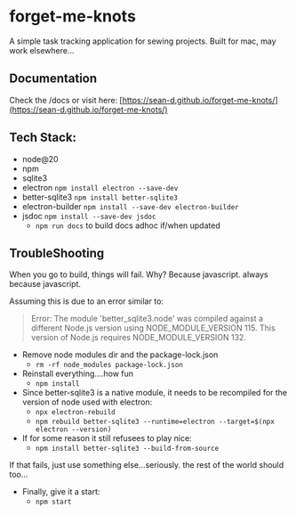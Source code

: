 # forget-me-knots

A simple task tracking application for sewing projects. Built for mac, may work elsewhere...

## Documentation
Check the /docs or visit here: [https://sean-d.github.io/forget-me-knots/](https://sean-d.github.io/forget-me-knots/)


## Tech Stack:
* node@20
* npm
* sqlite3
* electron ```npm install electron --save-dev```
* better-sqlite3 ```npm install better-sqlite3```
* electron-builder ```npm install --save-dev electron-builder```
* jsdoc ```npm install --save-dev jsdoc```
  * ```npm run docs``` to build docs adhoc if/when updated

## TroubleShooting

When you go to build, things will fail. Why? Because javascript. always because javascript.

Assuming this is due to an error similar to:
> Error: The module 'better_sqlite3.node' was compiled against a different Node.js version using NODE_MODULE_VERSION 115.
This version of Node.js requires NODE_MODULE_VERSION 132.

* Remove node modules dir and the package-lock.json
  * ```rm -rf node_modules package-lock.json```
* Reinstall everything....how fun
  * ```npm install```
* Since better-sqlite3 is a native module, it needs to be recompiled for the version of node used with electron:
  * ```npx electron-rebuild```
  * ```npm rebuild better-sqlite3 --runtime=electron --target=$(npx electron --version)```
* If for some reason it still refusees to play nice:
  * ```npm install better-sqlite3 --build-from-source```

If that fails, just use something else...seriously. the rest of the world should too...

* Finally, give it a start:
  * ```npm start```

